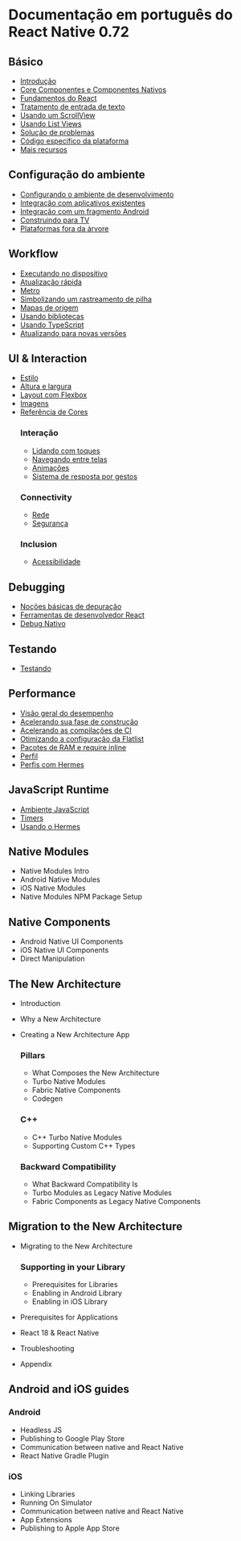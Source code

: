 # Documentação em português do React Native 0.72

## Básico
* [Introdução](/docs/getting-started.md)
* [Core Componentes e Componentes Nativos](/docs/intro-react-native-components.md)
* [Fundamentos do React](/docs/intro-react.md)
* [Tratamento de entrada de texto](/docs/handling-text-input.md)
* [Usando um ScrollView](/docs/using-a-scrollview.md)
* [Usando List Views](/docs/using-a-listview.md)
* [Solução de problemas](/docs/troubleshooting.md)
* [Código específico da plataforma](/docs/platform-specific-code.md)
* [Mais recursos](/docs/more-resources.md)

## Configuração do ambiente
* [Configurando o ambiente de desenvolvimento](/docs/environment-setup.md)
* [Integração com aplicativos existentes](/docs/integration-with-existing-apps.md)
* [Integração com um fragmento Android](/docs/integration-with-android-fragment.md)
* [Construindo para TV](/docs/building-for-tv.md)
* [Plataformas fora da árvore](/docs/out-of-tree-platforms.md)

## Workflow
* [Executando no dispositivo](/docs/running-on-device.md)
* [Atualização rápida](/docs/fast-refresh.md)
* [Metro](/docs/metro.md)
* [Simbolizando um rastreamento de pilha](/docs/symbolication.md)
* [Mapas de origem](/docs/sourcemaps.md)
* [Usando bibliotecas](/docs/libraries.md)
* [Usando TypeScript](/docs/typescript.md)
* [Atualizando para novas versões](/docs/upgrading.md)

## UI & Interaction
* [Estilo](/docs/style.md)
* [Altura e largura](/docs/height-and-width.md)
* [Layout com Flexbox](/docs/flexbox.md)
* [Imagens](/docs/images.md)
* [Referência de Cores](/docs/colors.md)
    ### Interação
    * [Lidando com toques](/docs/handling-touches.md)
    * [Navegando entre telas](/docs/navigation.md)
    * [Animações](/docs/animations.md)
    * [Sistema de resposta por gestos](/docs/gesture-responder-system.md)
    ### Connectivity
    * [Rede](/docs/network.md)
    * [Segurança](/docs/security.md)
    ### Inclusion
    * [Acessibilidade](/docs/accessibility.md)
## Debugging
* [Noções básicas de depuração](/docs/debugging.md)
* [Ferramentas de desenvolvedor React](/docs/react-devtools.md)
* [Debug Nativo](/docs/native-debugging.md)

## Testando
* [Testando](/docs/testing-overview.md)

## Performance
* [Visão geral do desempenho](/docs/performance.md)
* [Acelerando sua fase de construção](/docs/build-speed.md)
* [Acelerando as compilações de CI](/docs/speeding-ci-builds.md)
* [Otimizando a configuração da Flatlist](/docs/optimizing-flatlist-configuration.md)
* [Pacotes de RAM e require inline](/docs/ram-bundles-inline-requires.md)
* [Perfil](/docs/profiling.md)
* [Perfis com Hermes](/docs/profile-hermes.md)

## JavaScript Runtime
* [Ambiente JavaScript](/docs/javascript-environment.md)
* [Timers](/docs/timers.md)
* [Usando o Hermes](/docs/using-hermes.md)

## Native Modules
* Native Modules Intro
* Android Native Modules
* iOS Native Modules
* Native Modules NPM Package Setup

## Native Components
* Android Native UI Components
* iOS Native UI Components
* Direct Manipulation

## The New Architecture
* Introduction
* Why a New Architecture
* Creating a New Architecture App

    ### Pillars
    * What Composes the New Architecture
    * Turbo Native Modules
    * Fabric Native Components
    * Codegen

    ### C++
    * C++ Turbo Native Modules
    * Supporting Custom C++ Types

    ### Backward Compatibility
    * What Backward Compatibility Is
    * Turbo Modules as Legacy Native Modules
    * Fabric Components as Legacy Native Components

## Migration to the New Architecture
* Migrating to the New Architecture

    ### Supporting in your Library
    * Prerequisites for Libraries
    * Enabling in Android Library
    * Enabling in iOS Library
* Prerequisites for Applications
* React 18 & React Native
* Troubleshooting
* Appendix

## Android and iOS guides

### Android
* Headless JS
* Publishing to Google Play Store
* Communication between native and React Native
* React Native Gradle Plugin

### iOS
* Linking Libraries
* Running On Simulator
* Communication between native and React Native
* App Extensions    
* Publishing to Apple App Store
